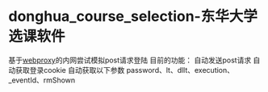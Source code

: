 # donghua_course_selection-东华大学选课软件
基于[webproxy](https://webproxy.dhu.edu.cn/)的内网尝试模拟post请求登陆
目前的功能：
自动发送post请求
自动获取登录cookie
自动获取以下参数
password、lt、dllt、execution、_eventId、rmShown
